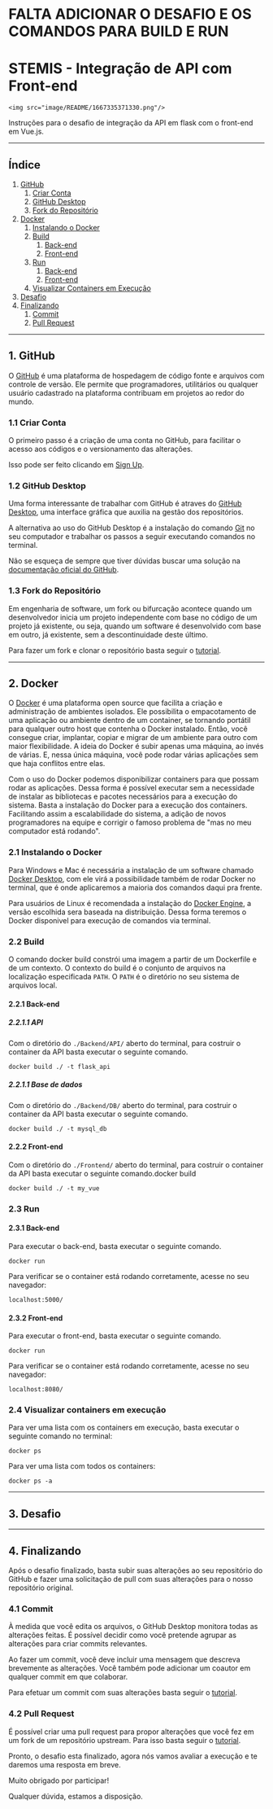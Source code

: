 # FALTA ADICIONAR O DESAFIO E OS COMANDOS PARA BUILD E RUN

# STEMIS - Integração de API com Front-end

`<img src="image/README/1667335371330.png"/>`

Instruções para o desafio de integração da API em flask com o front-end em Vue.js.

---

## Índice

1. [GitHub](#1-github)
   1. [Criar Conta](#11-criar-conta)
   2. [GitHub Desktop](#12-github-desktop)
   3. [Fork do Repositório](#13-fork-do-repositório)
2. [Docker](#2-docker)
   1. [Instalando o Docker](#21-instalando-o-docker)
   2. [Build](#22-build)
      1. [Back-end](#221-back-end)
      2. [Front-end](#222-front-end)
   3. [Run](#23-run)
      1. [Back-end](#231-back-end)
      2. [Front-end](#232-front-end)
   4. [Visualizar Containers em Execução](#24-visualizar-containers-em-execução)
3. [Desafio](#3-desafio)
4. [Finalizando](#4-finalizando)
   1. [Commit](#41-commit)
   2. [Pull Request](#42-pull-request)

---

## 1. GitHub

O [GitHub](https://github.com) é uma plataforma de hospedagem de código fonte e arquivos com controle de versão. Ele permite que programadores, utilitários ou qualquer usuário cadastrado na plataforma contribuam em projetos ao redor do mundo.

### 1.1 Criar Conta

O primeiro passo é a criação de uma conta no GitHub, para facilitar o acesso aos códigos e o versionamento das alterações.

Isso pode ser feito clicando em [Sign Up](https://github.com/signup?ref_cta=Sign+up&ref_loc=header+logged+out&ref_page=%2F&source=header-home).

### 1.2 GitHub Desktop

Uma forma interessante de trabalhar com GitHub é atraves do [GitHub Desktop](https://docs.github.com/pt/desktop), uma interface gráfica que auxilia na gestão dos repositórios.

A alternativa ao uso do GitHub Desktop é a instalação do comando [Git](https://docs.github.com/pt/get-started/using-git/about-git) no seu computador e trabalhar os passos a seguir executando comandos no terminal.

Não se esqueça de sempre que tiver dúvidas buscar uma solução na [documentação oficial do GitHub](https://docs.github.com/pt).

### 1.3 Fork do Repositório

Em engenharia de software, um fork ou bifurcação acontece quando um desenvolvedor inicia um projeto independente com base no código de um projeto já existente, ou seja, quando um software é desenvolvido com base em outro, já existente, sem a descontinuidade deste último.

Para fazer um fork e clonar o repositório basta seguir o [tutorial](https://docs.github.com/pt/desktop/contributing-and-collaborating-using-github-desktop/adding-and-cloning-repositories/cloning-and-forking-repositories-from-github-desktop).

---

## 2. Docker

O [Docker](https://www.docker.com/) é uma plataforma open source que facilita a criação e administração de ambientes isolados. Ele possibilita o empacotamento de uma aplicação ou ambiente dentro de um container, se tornando portátil para qualquer outro host que contenha o Docker instalado. Então, você consegue criar, implantar, copiar e migrar de um ambiente para outro com maior flexibilidade. A ideia do Docker é subir apenas uma máquina, ao invés de várias. E, nessa única máquina, você pode rodar várias aplicações sem que haja conflitos entre elas.

Com o uso do Docker podemos disponibilizar containers para que possam rodar as aplicações. Dessa forma é possível executar sem a necessidade de instalar as bibliotecas e pacotes necessários para a execução do sistema. Basta a instalação do Docker para a execução dos containers. Facilitando assim a escalabilidade do sistema, a adição de novos programadores na equipe e corrigir o famoso problema de "mas no meu computador está rodando".

### 2.1 Instalando o Docker

Para Windows e Mac é necessária a instalação de um software chamado [Docker Desktop](https://docs.docker.com/desktop/install/windows-install/), com ele virá a possibilidade também de rodar Docker no terminal, que é onde aplicaremos a maioria dos comandos daqui pra frente.

Para usuários de Linux é recomendada a instalação do [Docker Engine](https://docs.docker.com/engine/install/), a versão escolhida sera baseada na distribuição. Dessa forma teremos o Docker disponivel para execução de comandos via terminal.

### 2.2 Build

O comando docker build constrói uma imagem a partir de um Dockerfile e de um contexto. O contexto do build é o conjunto de arquivos na localização especificada `PATH`. O `PATH` é o diretório no seu sistema de arquivos local.

#### 2.2.1 Back-end

##### 2.2.1.1 API

Com o diretório do `./Backend/API/` aberto do terminal, para costruir o container da API basta executar o seguinte comando.

```
docker build ./ -t flask_api
```



##### 2.2.1.1 Base de dados

Com o diretório do `./Backend/DB/` aberto do terminal, para costruir o container da API basta executar o seguinte comando.

```
docker build ./ -t mysql_db
```


#### 2.2.2 Front-end

Com o diretório do `./Frontend/` aberto do terminal, para costruir o container da API basta executar o seguinte comando.docker build

```
docker build ./ -t my_vue
```


### 2.3 Run

#### 2.3.1 Back-end

Para executar o back-end, basta executar o seguinte comando.

```
docker run 
```

Para verificar se o container está rodando corretamente, acesse no seu navegador:

```
localhost:5000/
```

#### 2.3.2 Front-end

Para executar o front-end, basta executar o seguinte comando.

```
docker run 
```

Para verificar se o container está rodando corretamente, acesse no seu navegador:

```
localhost:8080/
```

### 2.4 Visualizar containers em execução

Para ver uma lista com os containers em execução, basta executar o seguinte comando no terminal:

```
docker ps
```

Para ver uma lista com todos os containers:

```
docker ps -a
```

---

## 3. Desafio

---

## 4. Finalizando

Após o desafio finalizado, basta subir suas alterações ao seu repositório do GitHub e fazer uma solicitação de pull com suas alterações para o nosso repositório original.

### 4.1 Commit

À medida que você edita os arquivos, o GitHub Desktop monitora todas as alterações feitas. É possível decidir como você pretende agrupar as alterações para criar commits relevantes.

Ao fazer um commit, você deve incluir uma mensagem que descreva brevemente as alterações. Você também pode adicionar um coautor em qualquer commit em que colaborar.

Para efetuar um commit com suas alterações basta seguir o [tutorial](https://docs.github.com/pt/desktop/contributing-and-collaborating-using-github-desktop/making-changes-in-a-branch/committing-and-reviewing-changes-to-your-project).

### 4.2 Pull Request

É possível criar uma pull request para propor alterações que você fez em um fork de um repositório upstream. Para isso basta seguir o [tutorial](https://docs.github.com/pt/pull-requests/collaborating-with-pull-requests/proposing-changes-to-your-work-with-pull-requests/creating-a-pull-request-from-a-fork).

Pronto, o desafio esta finalizado, agora nós vamos avaliar a execução e te daremos uma resposta em breve.

Muito obrigado por participar!

Qualquer dúvida, estamos a disposição.
